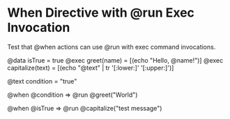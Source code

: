 # When Directive with @run Exec Invocation

Test that @when actions can use @run with exec command invocations.

@data isTrue = true
@exec greet(name) = [(echo "Hello, @name!")]
@exec capitalize(text) = [(echo "@text" | tr '[:lower:]' '[:upper:]')]

@text condition = "true"

@when @condition => @run @greet("World")

@when @isTrue => @run @capitalize("test message")